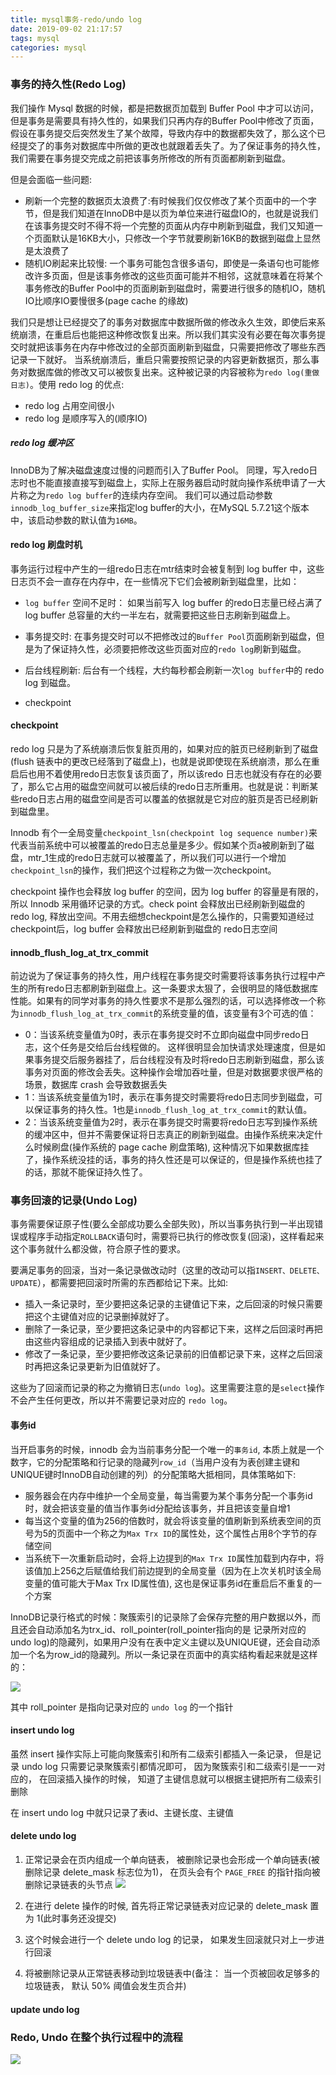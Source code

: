 ```yaml
---
title: mysql事务-redo/undo log
date: 2019-09-02 21:17:57
tags: mysql
categories: mysql
---
```


### 事务的持久性(Redo Log)

我们操作 Mysql 数据的时候，都是把数据页加载到 Buffer Pool 中才可以访问，但是事务是需要具有持久性的，如果我们只再内存的Buffer 
Pool中修改了页面，假设在事务提交后突然发生了某个故障，导致内存中的数据都失效了，那么这个已经提交了的事务对数据库中所做的更改也就跟着丢失了。为了保证事务的持久性，我们需要在事务提交完成之前把该事务所修改的所有页面都刷新到磁盘。

但是会面临一些问题:

- 刷新一个完整的数据页太浪费了:有时候我们仅仅修改了某个页面中的一个字节，但是我们知道在InnoDB中是以页为单位来进行磁盘IO的，也就是说我们在该事务提交时不得不将一个完整的页面从内存中刷新到磁盘，我们又知道一个页面默认是16KB大小，只修改一个字节就要刷新16KB的数据到磁盘上显然是太浪费了
- 随机IO刷起来比较慢: 一个事务可能包含很多语句，即使是一条语句也可能修改许多页面，但是该事务修改的这些页面可能并不相邻，这就意味着在将某个事务修改的Buffer Pool中的页面刷新到磁盘时，需要进行很多的随机IO，随机IO比顺序IO要慢很多(page cache 的缘故)


我们只是想让已经提交了的事务对数据库中数据所做的修改永久生效，即使后来系统崩溃，在重启后也能把这种修改恢复出来。所以我们其实没有必要在每次事务提交时就把该事务在内存中修改过的全部页面刷新到磁盘，只需要把修改了哪些东西记录一下就好。
当系统崩溃后，重启只需要按照记录的内容更新数据页，那么事务对数据库做的修改又可以被恢复出来。这种被记录的内容被称为`redo log(重做日志)`。使用 redo log 的优点:
- redo log 占用空间很小
- redo log 是顺序写入的(顺序IO)


##### redo log 缓冲区

InnoDB为了解决磁盘速度过慢的问题而引入了Buffer Pool。
同理，写入redo日志时也不能直接直接写到磁盘上，实际上在服务器启动时就向操作系统申请了一大片称之为`redo log buffer`的连续内存空间。
我们可以通过启动参数`innodb_log_buffer_size`来指定log buffer的大小，在MySQL 5.7.21这个版本中，该启动参数的默认值为`16MB`。

#### redo log 刷盘时机

事务运行过程中产生的一组redo日志在mtr结束时会被复制到 log buffer 中，这些日志页不会一直存在内存中，在一些情况下它们会被刷新到磁盘里，比如：

- `log buffer` 空间不足时： 如果当前写入 log buffer 的redo日志量已经占满了 log buffer 总容量的大约一半左右，就需要把这些日志刷新到磁盘上。

- 事务提交时: 在事务提交时可以不把修改过的`Buffer Pool`页面刷新到磁盘，但是为了保证持久性，必须要把修改这些页面对应的`redo log`刷新到磁盘。

- 后台线程刷新: 后台有一个线程，大约每秒都会刷新一次`log buffer`中的 redo log 到磁盘。

- checkpoint

#### checkpoint

redo log 只是为了系统崩溃后恢复脏页用的，如果对应的脏页已经刷新到了磁盘(flush 链表中的更改已经落到了磁盘上)，也就是说即使现在系统崩溃，那么在重启后也用不着使用redo日志恢复该页面了，所以该redo 日志也就没有存在的必要了，那么它占用的磁盘空间就可以被后续的redo日志所重用。也就是说：判断某些redo日志占用的磁盘空间是否可以覆盖的依据就是它对应的脏页是否已经刷新到磁盘里。

Innodb 有个一全局变量`checkpoint_lsn(checkpoint log sequence number)`来代表当前系统中可以被覆盖的redo日志总量是多少。假如某个页a被刷新到了磁盘，mtr_1生成的redo日志就可以被覆盖了，所以我们可以进行一个增加`checkpoint_lsn`的操作，我们把这个过程称之为做一次checkpoint。

checkpoint 操作也会释放 log buffer 的空间，因为 log buffer 的容量是有限的，所以 Innodb 采用循环记录的方式。check point 会释放出已经刷新到磁盘的 redo log, 释放出空间。不用去细想checkpoint是怎么操作的，只需要知道经过checkpoint后，log buffer 会释放出已经刷新到磁盘的 redo日志空间

#### innodb_flush_log_at_trx_commit

前边说为了保证事务的持久性，用户线程在事务提交时需要将该事务执行过程中产生的所有redo日志都刷新到磁盘上。这一条要求太狠了，会很明显的降低数据库性能。如果有的同学对事务的持久性要求不是那么强烈的话，可以选择修改一个称为`innodb_flush_log_at_trx_commit`的系统变量的值，该变量有3个可选的值：

- 0：当该系统变量值为0时，表示在事务提交时不立即向磁盘中同步redo日志，这个任务是交给后台线程做的。
这样很明显会加快请求处理速度，但是如果事务提交后服务器挂了，后台线程没有及时将redo日志刷新到磁盘，那么该事务对页面的修改会丢失。这种操作会增加吞吐量，但是对数据要求很严格的场景，数据库 crash 会导致数据丢失
- 1：当该系统变量值为1时，表示在事务提交时需要将redo日志同步到磁盘，可以保证事务的持久性。1也是`innodb_flush_log_at_trx_commit`的默认值。
- 2：当该系统变量值为2时，表示在事务提交时需要将redo日志写到操作系统的缓冲区中，但并不需要保证将日志真正的刷新到磁盘。由操作系统来决定什么时候刷盘(操作系统的 page cache 刷盘策略), 这种情况下如果数据库挂了，操作系统没挂的话，事务的持久性还是可以保证的，但是操作系统也挂了的话，那就不能保证持久性了。

### 事务回滚的记录(Undo Log)

事务需要保证原子性(要么全部成功要么全部失败)，所以当事务执行到一半出现错误或程序手动指定`ROLLBACK`语句时，需要将已执行的修改恢复(回滚)，这样看起来这个事务就什么都没做，符合原子性的要求。

要满足事务的回滚，当对一条记录做改动时（这里的改动可以指`INSERT、DELETE、UPDATE`），都需要把回滚时所需的东西都给记下来。比如:

- 插入一条记录时，至少要把这条记录的主键值记下来，之后回滚的时候只需要把这个主键值对应的记录删掉就好了。
- 删除了一条记录，至少要把这条记录中的内容都记下来，这样之后回滚时再把由这些内容组成的记录插入到表中就好了。
- 修改了一条记录，至少要把修改这条记录前的旧值都记录下来，这样之后回滚时再把这条记录更新为旧值就好了。

这些为了回滚而记录的称之为撤销日志(`undo log`)。这里需要注意的是`select`操作不会产生任何更改，所以并不需要记录对应的 `redo log`。

#### 事务id

当开启事务的时候，innodb 会为当前事务分配一个唯一的`事务id`, 本质上就是一个数字，它的分配策略和行记录的隐藏列`row_id`（当用户没有为表创建主键和UNIQUE键时InnoDB自动创建的列）的分配策略大抵相同，具体策略如下:

- 服务器会在内存中维护一个全局变量，每当需要为某个事务分配一个事务id时，就会把该变量的值当作事务id分配给该事务，并且把该变量自增1
- 每当这个变量的值为256的倍数时，就会将该变量的值刷新到系统表空间的页号为5的页面中一个称之为`Max Trx ID`的属性处，这个属性占用8个字节的存储空间
- 当系统下一次重新启动时，会将上边提到的`Max Trx ID`属性加载到内存中，将该值加上256之后赋值给我们前边提到的全局变量（因为在上次关机时该全局变量的值可能大于Max Trx ID属性值), 这也是保证事务id在重启后不重复的一个方案


InnoDB记录行格式的时候：聚簇索引的记录除了会保存完整的用户数据以外，而且还会自动添加名为trx_id、roll_pointer(roll_pointer指向的是 记录所对应的 undo log)的隐藏列，如果用户没有在表中定义主键以及UNIQUE键，还会自动添加一个名为row_id的隐藏列。所以一条记录在页面中的真实结构看起来就是这样的：

![](/images/mysql/innodb-row.png)

其中 roll_pointer 是指向记录对应的 `undo log` 的一个指针

#### insert undo log

虽然 insert 操作实际上可能向聚簇索引和所有二级索引都插入一条记录， 但是记录 undo log 只需要记录聚簇索引都情况即可， 因为聚簇索引和二级索引是一一对应的， 在回滚插入操作的时候， 知道了主键信息就可以根据主键把所有二级索引删除

在 insert undo log 中就只记录了表id、主键长度、主键值

#### delete undo log

1. 正常记录会在页内组成一个单向链表， 被删除记录也会形成一个单向链表(被删除记录 delete_mask 标志位为1)， 在页头会有个 `PAGE_FREE` 的指针指向被删除记录链表的头节点
![](/images/mysql/page-free.png)
   
2. 在进行 delete 操作的时候, 首先将正常记录链表对应记录的 delete_mask 置为 1(此时事务还没提交)

3. 这个时候会进行一个 delete undo log 的记录， 如果发生回滚就只对上一步进行回滚

4. 将被删除记录从正常链表移动到垃圾链表中(备注： 当一个页被回收足够多的垃圾链表， 默认 50% 阈值会发生页合并)

#### update undo log


### Redo, Undo 在整个执行过程中的流程

![](/images/mysql/mysql-redo-undo.png)